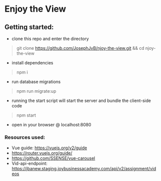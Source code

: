 # Enjoy the View

## Getting started:

- clone this repo and enter the directory

> git clone https://github.com/JosephJvB/njoy-the-view.git && cd njoy-the-view

- install dependencies

> npm i

- run database migrations

> npm run migrate:up

- running the start script will start the server and bundle the client-side code

> npm start

- open in your browser @ localhost:8080

### Resources used:
- Vue guide: https://vuejs.org/v2/guide
- https://router.vuejs.org/guide/
- https://github.com/SSENSE/vue-carousel
- Vid-api-endpoint: https://jbanew.staging.joybusinessacademy.com/api/v2/assignment/videos
